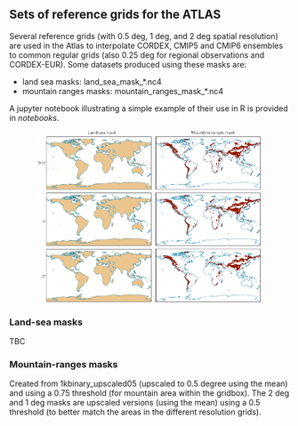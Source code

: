## Sets of reference grids for the ATLAS

Several reference grids (with 0.5 deg, 1 deg, and 2 deg spatial resolution) are used in the Atlas to interpolate CORDEX, CMIP5 and CMIP6 ensembles to common regular grids (also 0.25 deg for regional observations and CORDEX-EUR). Some datasets produced using these masks are:
* land sea masks: land_sea_mask_*.nc4 
* mountain ranges masks: mountain_ranges_mask_*.nc4 

A jupyter notebook illustrating a simple example of their use in R is provided in *notebooks*. 

<p align="center">
  <img src="/man/reference-grids.png" alt="" width="400" />
</p>

### Land-sea masks
TBC

### Mountain-ranges masks
Created from 1kbinary_upscaled05 (upscaled to 0.5 degree using the mean) and using a 0.75 threshold (for mountain area within the gridbox). The 2 deg and 1 deg masks are upscaled versions (using the mean) using a 0.5 threshold (to better match the areas in the different resolution grids).

